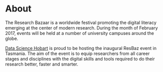 # About

The Research Bazaar is a worldwide festival promoting the digital literacy emerging at the center of modern research. During the month of February 2017, events will be held at a number of university campuses around the globe.

[Data Science Hobart][dsh] is proud to be hosting the inaugural ResBaz event in Tasmania. The aim of the event is to equip researchers from all career stages and disciplines with the digital skills and tools required to do their research better, faster and smarter.

[dsh]: http://datasciencehobart.github.io/
